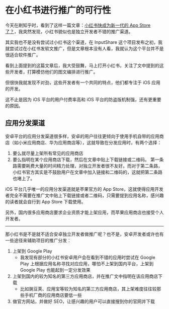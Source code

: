 # 在小红书进行推广的可行性

今天在刷知乎时，看到了这样一篇文章：[小红书快成为新一代的 App Store 了？](https://zhuanlan.zhihu.com/p/28802288664)，我突然发现，小红书貌似也是独立开发者不错的推广渠道。

其实我也不是没有尝试过小红书这个渠道，在 InputShare 这个项目发布之初，我就尝试过在小红书发软文推广，但是文章根本没有人看，我就认为这个平台并不是很适合软件推广。

看到上面提到的这篇文章后，我大受鼓舞，马上打开小红书，关注了文中提到的这些开发者，打算模仿他们的图文编排进行推广。

但很快我就发现不对劲，这些开发者有一个共同的特点，他们都专注于 iOS 应用的开发。

这不止是因为 iOS 平台的用户付费率高和 iOS 平台的防盗版机制强，还有更重要的原因。

## 应用分发渠道

安卓平台的应用分发渠道很多样，安卓的用户往往更倾向于使用手机自带的应用商店（如小米应用商店、华为应用商店等），这就导致在分发应用时，有两个选择：
1. 要么就尽量上架所有常见的应用商店
2. 要么指明在某个应用商店下载，然后在文章中贴上下载链接或二维码。
第一条路需要耗费大量的时间精力处理，对独立开发者很不友好。而对于第二条路，小红书官方其实是不鼓励用户在文章中加入链接和二维码的，这就把第二条路也堵上了。

iOS 平台几乎唯一的应用分发渠道就是苹果官方的 App Store，这就使得应用开发者完全不需要在推广文中贴上下载链接或者二维码，只需要提到应用名称，感兴趣的读者就会自行到 App Store 下载使用。

另外，国内很多应用商店要求企业资质才能上架应用，而苹果应用商店也接受个人开发者。

- - -

那小红书是不是就不适合安卓独立开发者做推广呢？也不是，安卓开发者或许也有一些途径来辅助项目的推广分发：

1. 上架到 Google Play
    - 我发现有部分的小红书安卓用户会在看到不错的应用时尝试在 Google Play 上根据应用名称寻找对应应用，哪怕不上架到国内平台，上架到 Google Play 也能起到一定分发效果
2. 上架到国内的较为知名的第三方应用商店，并在推广文中指明在该应用商店下载
    - 比如豌豆荚、应用宝等较为知名的第三方应用商店，其上架难度往往较那些手机厂商的应用商店要低一些
3. 做官方网站，并做好 SEO，让感兴趣的用户可以直接搜到你的官网并下载
